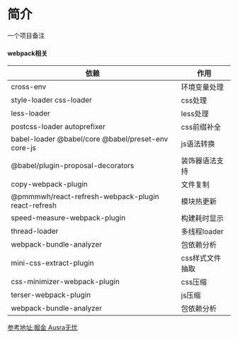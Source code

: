 # 简介
一个项目备注
#### webpack相关

| 依赖 | 作用 |
| - | - | 
| cross-env | 环境变量处理 |
| style-loader css-loader | css处理 |
| less-loader | less处理 |
| postcss-loader autoprefixer | css前缀补全 |
| babel-loader @babel/core @babel/preset-env core-js | js语法转换 |
| @babel/plugin-proposal-decorators | 装饰器语法支持 |
| copy-webpack-plugin | 文件复制 |
| @pmmmwh/react-refresh-webpack-plugin react-refresh | 模块热更新 |
| speed-measure-webpack-plugin | 构建耗时显示 |
| thread-loader | 多线程loader |
| webpack-bundle-analyzer | 包依赖分析 |
| mini-css-extract-plugin | css样式文件抽取 |
| css-minimizer-webpack-plugin | css压缩 |
| terser-webpack-plugin | js压缩 |
| webpack-bundle-analyzer | 包依赖分析 |

[参考地址:掘金 Ausra无忧](https://juejin.cn/post/7111922283681153038#heading-31)